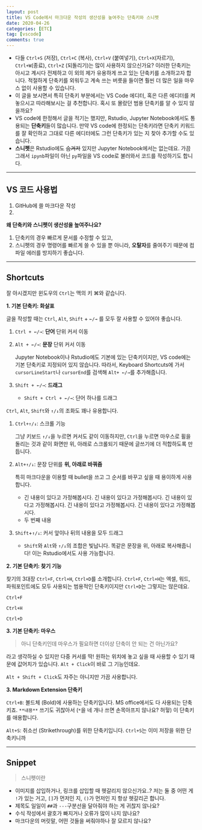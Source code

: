 ```yaml
---
layout: post
title: VS Code에서 마크다운 작성의 생산성을 높여주는 단축키와 스니펫
date: 2020-04-26
categories: [ETC]
tag: [vscode]
comments: true
---
```


* 다들 `Ctrl+S` (저장), `Ctrl+C` (복사), `Ctrl+V` (붙여넣기), `Ctrl+X`(자르기), `Ctrl+W`(종료), `Ctrl+Z` (되돌리기)는 많이 사용하지 않으신가요? 
이러한 단축키는 아시고 계시다 전제하고 이 외의 제가 유용하게 쓰고 있는 단축키를 소개하고자 합니다. 적절하게 단축키를 외워두고 계속 쓰는 버릇을 들이면 훨씬 더 많은 일을 마우스 없이 사용할 수 있습니다.
* 이 글을 보시면서 특히 단축키 부분에서는 VS Code 에디터, 혹은 다른 에디터를 켜놓으시고 따라해보시는 걸 추천합니다. 
  혹시 또 몰랐던 범용 단축키를 알 수 있지 않을까요?
* VS code에 한정해서 글을 적기는 했지만, Rstudio, Jupyter Notebook에서도 통용되는 **단축키**들이 많습니다. 만약 VS code에 한정되는 단축키라면 단축키 키워드를 잘 확인하고 그대로 다른 에디터에도 그런 단축키가 있는 지 찾아 추가할 수도 있습니다.
* **스니펫**은 Rstudio에도 ~~숨겨져~~ 있지만 Jupyter Notebook에서는 없는데요. 가끔 그래서 `ipynb`파일이 아닌 `py`파일을 VS code로 불러와서 코드를 작성하기도 합니다.


---
## VS 코드 사용법

1. GitHub에 쓸 마크다운 작성
2. 


**왜 단축키와 스니펫이 생산성을 높여주나요?**

1. 단축키의 경우 빠르게 문서를 수정할 수 있고,
2. 스니펫의 경우 명령어를 빠르게 쓸 수 있을 뿐 아니라, **오탈자**를 줄여주기 때문에 컴파일 에러를 방지하기 좋습니다.


---
## Shortcuts

잘 아시겠지만 윈도우의 `Ctrl`는 맥의 키 ⌘와 같습니다.

**1. 기본 단축키: 화살표**

글을 작성할 때는 `Ctrl`, `Alt`, `Shift` + `←/→` 를 모두 잘 사용할 수 있어야 좋습니다. 

1. `Ctrl + ←/→`: **단어** 단위 커서 이동

2. `Alt + ←/→`: **문장** 단위 커서 이동

   Jupyter Notebook이나 Rstudio에도 기본에 있는 단축키이지만, VS code에는 기본 단축키로 지정되어 있지 않습니다. 
   따라서, Keyboard Shortcuts에 가서 `cursorLineStart`나 `cursorEnd`를 검색해 `Alt+ ←/→`를 추가해줍니다.

3. `Shift + ←/→`: **드래그**
   * `Shift + Ctrl + ←/→`: 단어 하나를 드래그
   <!-- 2. 문장 하나 전체를 선택할 때는 `Ctrl+L`의 단축키가 있습니다. 이 단축키는 Jupyter Notebook이나 Rstudio에서는 `Shift + Alt + ←/→`에 해당합니다.  -->


`Ctrl`, `Alt`, `Shift`와 `↑/↓`의 조화도 꽤나 유용합니다.

1. `Ctrl+↑/↓`: 스크롤 기능 

    그냥 키보드 `↑/↓`을 누르면 커서도 같이 이동하지만, `Ctrl`을 누르면 마우스로 휠을 돌리는 것과 같이 화면만 위, 아래로 스크롤되기 때문에 글쓰기에 더 적합하도록 만듭니다.
2. `Alt+↑/↓`: 문장 단위를 **위, 아래로 바꿔줌**

    특히 마크다운을 이용할 때 bullet을 쓰고 그 순서를 바꾸고 싶을 때 용이하게 사용합니다.

   * 긴 내용이 있다고 가정해봅시다. 긴 내용이 있다고 가정해봅시다. 긴 내용이 있다고 가정해봅시다. 긴 내용이 있다고 가정해봅시다. 긴 내용이 있다고 가정해봅시다.  
   * 두 번째 내용
 


 
3. `Shift`+`↑/↓`: 커서 앞이나 뒤의 내용을 모두 드래그 
    * `Shift`와 `Alt`와 `↑/↓`의 조합은 빛납니다. 똑같은 문장을 위, 아래로 복사해줍니다! 이는 Rstudio에서도 사용 가능합니다.
    

**2. 기본 단축키: 찾기 기능**

찾기의 3대장 `Ctrl+F`, `Ctrl+H`, `Ctrl+D`를 소개합니다. `Ctrl+F`, `Ctrl+H`는 엑셀, 워드, 파워포인트에도 모두 사용되는 범용적인 단축키이지만 
`Ctrl+D`는 그렇지는 않은데요. 



`Ctrl+F`

`Ctrl+H`

`Ctrl+D`


**3. 기본 단축키: 마우스**

> 아니 단축키인데 마우스가 필요하면 더이상 단축이 안 되는 건 아닌가요?

라고 생각하실 수 있지만 다중 커서를 딱! 원하는 위치에 놓고 싶을 때 사용할 수 있기 때문에 값어치가 있습니다.
`Alt + Click`이 바로 그 기능인데요.


`Alt + Shift + Click`도 자주는 아니지만 가끔 사용합니다.

**3. Markdown Extension 단축키**

`Ctrl+B`: 볼드체 (Bold)에 사용하는 단축키입니다. MS office에서도 다 사용되는 단축키죠. `**내용**` 쓰기도 귀찮아서 (`*`을 네 개나 쓰면 손목아프지 않나요? 허헣) 이 단축키를 애용합니다.

`Alt+S`: 취소선 (Strikethrough)를 위한 단축키입니다. `Ctrl+S`는 이미 저장을 위한 단축키니까 



---
## Snippet

> 스니펫이란 


* 이미지를 삽입하거나, 링크를 삽입할 때 헷갈리지 않으신가요..? 저는 둘 중 어떤 게 `!`가 있는 거고, `[]`가 먼저인 지, `()`가 먼저인 지 항상 헷갈리곤 합니다. 
* 제목도 일일이 `##`과 `---`구분선을 달아줘야 하는 게 귀찮지 않나요?
* 수식 작성에서 괄호가 빠지거나 오류가 많이 나지 않나요?
* 마크다운의 머릿말, 어떤 것들을 써줘야하나 잘 모르지 않나요?


